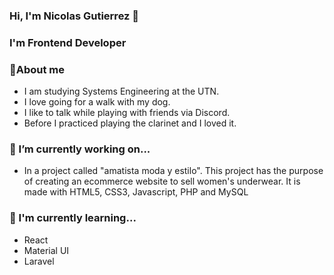 ### Hi, I'm  Nicolas Gutierrez 👋

<!-- ![](https://github.com/ag171980/ag171980/blob/main/Design.svg) -->

### I'm Frontend Developer 


### 💬About me
- I am studying Systems Engineering at the UTN.
- I love going for a walk with my dog.
- I like to talk while playing with friends via Discord.
- Before I practiced playing the clarinet and I loved it.


### 🔭 I’m currently working on...
- In a project called "amatista moda y estilo". This project has the purpose of creating an ecommerce website to sell women's underwear. It is made with HTML5, CSS3, Javascript, PHP and MySQL

### 🌱 I'm currently learning...
- React
- Material UI
- Laravel

